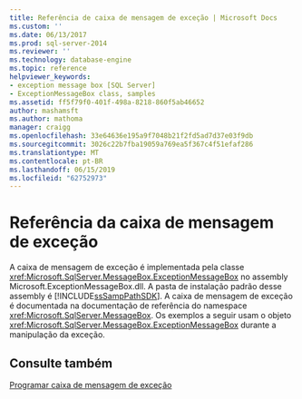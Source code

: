 ```yaml
---
title: Referência de caixa de mensagem de exceção | Microsoft Docs
ms.custom: ''
ms.date: 06/13/2017
ms.prod: sql-server-2014
ms.reviewer: ''
ms.technology: database-engine
ms.topic: reference
helpviewer_keywords:
- exception message box [SQL Server]
- ExceptionMessageBox class, samples
ms.assetid: ff5f79f0-401f-498a-8218-860f5ab46652
author: mashamsft
ms.author: mathoma
manager: craigg
ms.openlocfilehash: 33e64636e195a9f7048b21f2fd5ad7d37e03f9db
ms.sourcegitcommit: 3026c22b7fba19059a769ea5f367c4f51efaf286
ms.translationtype: MT
ms.contentlocale: pt-BR
ms.lasthandoff: 06/15/2019
ms.locfileid: "62752973"
---
```

# <a name="exception-message-box-reference"></a>Referência da caixa de mensagem de exceção
  A caixa de mensagem de exceção é implementada pela classe <xref:Microsoft.SqlServer.MessageBox.ExceptionMessageBox> no assembly Microsoft.ExceptionMessageBox.dll. A pasta de instalação padrão desse assembly é [!INCLUDE[ssSampPathSDK](../../includes/sssamppathsdk-md.md)]. A caixa de mensagem de exceção é documentada na documentação de referência do namespace <xref:Microsoft.SqlServer.MessageBox>. Os exemplos a seguir usam o objeto <xref:Microsoft.SqlServer.MessageBox.ExceptionMessageBox> durante a manipulação da exceção.  
  
## <a name="see-also"></a>Consulte também  
 [Programar caixa de mensagem de exceção](../../../2014/database-engine/dev-guide/program-exception-message-box.md)  
  
  
